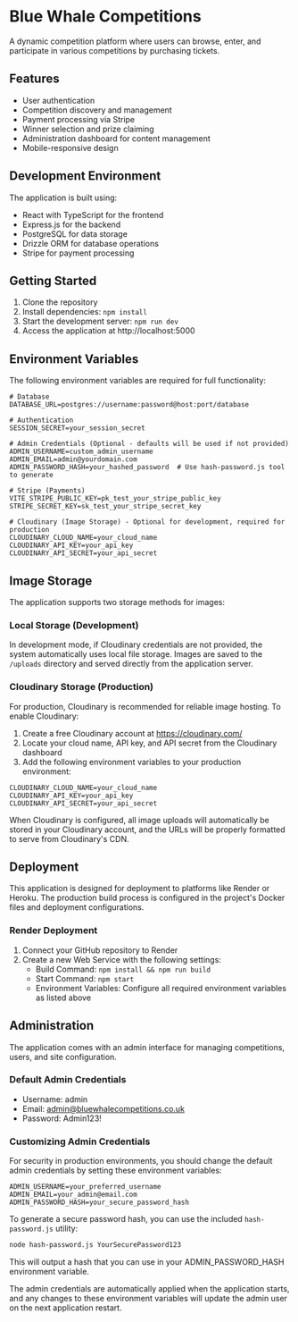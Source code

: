 # Blue Whale Competitions

A dynamic competition platform where users can browse, enter, and participate in various competitions by purchasing tickets.

## Features

- User authentication
- Competition discovery and management
- Payment processing via Stripe
- Winner selection and prize claiming
- Administration dashboard for content management
- Mobile-responsive design

## Development Environment

The application is built using:
- React with TypeScript for the frontend
- Express.js for the backend
- PostgreSQL for data storage
- Drizzle ORM for database operations
- Stripe for payment processing

## Getting Started

1. Clone the repository
2. Install dependencies: `npm install`
3. Start the development server: `npm run dev`
4. Access the application at http://localhost:5000

## Environment Variables

The following environment variables are required for full functionality:

```
# Database
DATABASE_URL=postgres://username:password@host:port/database

# Authentication
SESSION_SECRET=your_session_secret

# Admin Credentials (Optional - defaults will be used if not provided)
ADMIN_USERNAME=custom_admin_username
ADMIN_EMAIL=admin@yourdomain.com
ADMIN_PASSWORD_HASH=your_hashed_password  # Use hash-password.js tool to generate

# Stripe (Payments)
VITE_STRIPE_PUBLIC_KEY=pk_test_your_stripe_public_key
STRIPE_SECRET_KEY=sk_test_your_stripe_secret_key

# Cloudinary (Image Storage) - Optional for development, required for production
CLOUDINARY_CLOUD_NAME=your_cloud_name
CLOUDINARY_API_KEY=your_api_key
CLOUDINARY_API_SECRET=your_api_secret
```

## Image Storage

The application supports two storage methods for images:

### Local Storage (Development)

In development mode, if Cloudinary credentials are not provided, the system automatically uses local file storage. Images are saved to the `/uploads` directory and served directly from the application server.

### Cloudinary Storage (Production)

For production, Cloudinary is recommended for reliable image hosting. To enable Cloudinary:

1. Create a free Cloudinary account at https://cloudinary.com/
2. Locate your cloud name, API key, and API secret from the Cloudinary dashboard
3. Add the following environment variables to your production environment:

```
CLOUDINARY_CLOUD_NAME=your_cloud_name
CLOUDINARY_API_KEY=your_api_key
CLOUDINARY_API_SECRET=your_api_secret
```

When Cloudinary is configured, all image uploads will automatically be stored in your Cloudinary account, and the URLs will be properly formatted to serve from Cloudinary's CDN.

## Deployment

This application is designed for deployment to platforms like Render or Heroku. The production build process is configured in the project's Docker files and deployment configurations.

### Render Deployment

1. Connect your GitHub repository to Render
2. Create a new Web Service with the following settings:
   - Build Command: `npm install && npm run build`
   - Start Command: `npm start`
   - Environment Variables: Configure all required environment variables as listed above

## Administration

The application comes with an admin interface for managing competitions, users, and site configuration.

### Default Admin Credentials
- Username: admin
- Email: admin@bluewhalecompetitions.co.uk
- Password: Admin123!

### Customizing Admin Credentials

For security in production environments, you should change the default admin credentials by setting these environment variables:

```
ADMIN_USERNAME=your_preferred_username
ADMIN_EMAIL=your_admin@email.com
ADMIN_PASSWORD_HASH=your_secure_password_hash
```

To generate a secure password hash, you can use the included `hash-password.js` utility:

```bash
node hash-password.js YourSecurePassword123
```

This will output a hash that you can use in your ADMIN_PASSWORD_HASH environment variable.

The admin credentials are automatically applied when the application starts, and any changes to these environment variables will update the admin user on the next application restart.